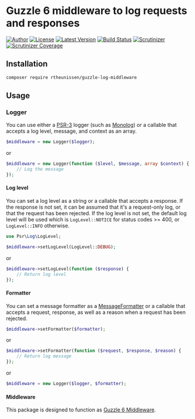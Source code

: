 # Guzzle 6 middleware to log requests and responses

[![Author](http://img.shields.io/badge/author-@rudi_theunissen-blue.svg?style=flat-square)](https://twitter.com/rudi_theunissen)
[![License](https://img.shields.io/packagist/l/rtheunissen/guzzle-log-middleware.svg?style=flat-square)](https://packagist.org/packages/rtheunissen/guzzle-log-middleware)
[![Latest Version](https://img.shields.io/packagist/v/rtheunissen/guzzle-log-middleware.svg?style=flat-square)](https://packagist.org/packages/rtheunissen/guzzle-log-middleware)
[![Build Status](https://img.shields.io/travis/rtheunissen/guzzle-log-middleware.svg?style=flat-square&branch=master)](https://travis-ci.org/rtheunissen/guzzle-log-middleware)
[![Scrutinizer](https://img.shields.io/scrutinizer/g/rtheunissen/guzzle-log-middleware.svg?style=flat-square)](https://scrutinizer-ci.com/g/rtheunissen/guzzle-log-middleware/)
[![Scrutinizer Coverage](https://img.shields.io/scrutinizer/coverage/g/rtheunissen/guzzle-log-middleware.svg?style=flat-square)](https://scrutinizer-ci.com/g/rtheunissen/guzzle-log-middleware/)

## Installation

```bash
composer require rtheunissen/guzzle-log-middleware
```

## Usage

### Logger
You can use either a [PSR-3](http://www.php-fig.org/psr/psr-3/) logger 
(such as [Monolog](https://github.com/Seldaek/monolog)) 
or a callable that accepts a log level, message, and context as an array.

```php
$middleware = new Logger($logger);
```

or

```php
$middleware = new Logger(function ($level, $message, array $context) {
    // Log the message
});
```

#### Log level
You can set a log level as a string or a callable that accepts a response. If the
response is not set, it can be assumed that it's a request-only log, or that the
request has been rejected. If the log level is not set, the default log level will be
used which is `LogLevel::NOTICE` for status codes >= 400, or `LogLevel::INFO` otherwise.
```php
use Psr\Log\LogLevel;

$middleware->setLogLevel(LogLevel::DEBUG);
```

or

```php
$middleware->setLogLevel(function ($response) {
    // Return log level
});
```
#### Formatter
You can set a message formatter as a [MessageFormatter](https://github.com/guzzle/guzzle/blob/master/src/MessageFormatter.php) or a callable that accepts
a request, response, as well as a reason when a request has been rejected.

```php
$middleware->setFormatter($formatter);
```

or

```php
$middleware->setFormatter(function ($request, $response, $reason) {
    // Return log message
});
```

or

```php
$middleware = new Logger($logger, $formatter);
```

#### Middleware

This package is designed to function as [Guzzle 6 Middleware](http://guzzle.readthedocs.org/en/latest/handlers-and-middleware.html#middleware).
```
